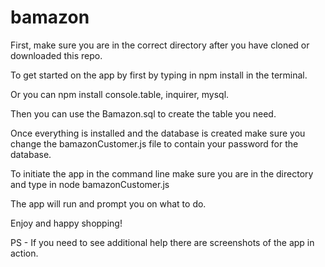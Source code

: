 # bamazon
First, make sure you are in the correct directory after you have cloned or downloaded this repo.

To get started on the app by first by typing in npm install in the terminal. 

Or you can npm install console.table, inquirer, mysql. 

Then you can use the Bamazon.sql to create the table you need. 

Once everything is installed and the database is created make sure you change the bamazonCustomer.js file to contain your password for the database. 

To initiate the app in the command line make sure you are in the directory and type in node bamazonCustomer.js 

The app will run and prompt you on what to do. 

Enjoy and happy shopping!

PS - If you need to see additional help there are screenshots of the app in action.
